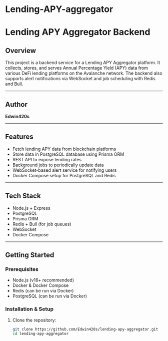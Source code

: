 # Lending-APY-aggregator
# Lending APY Aggregator Backend

## Overview
This project is a backend service for a Lending APY Aggregator platform. It collects, stores, and serves Annual Percentage Yield (APY) data from various DeFi lending platforms on the Avalanche network. The backend also supports alert notifications via WebSocket and job scheduling with Redis and Bull.

---

## Author
**Edwin420s**

---

## Features
- Fetch lending APY data from blockchain platforms
- Store data in PostgreSQL database using Prisma ORM
- REST API to expose lending rates
- Background jobs to periodically update data
- WebSocket-based alert service for notifying users
- Docker Compose setup for PostgreSQL and Redis

---

## Tech Stack
- Node.js + Express
- PostgreSQL
- Prisma ORM
- Redis + Bull (for job queues)
- WebSocket
- Docker Compose

---

## Getting Started

### Prerequisites
- Node.js (v16+ recommended)
- Docker & Docker Compose
- Redis (can be run via Docker)
- PostgreSQL (can be run via Docker)

### Installation & Setup

1. Clone the repository:
   ```bash
   git clone https://github.com/Edwin420s/lending-apy-aggregator.git
   cd lending-apy-aggregator
